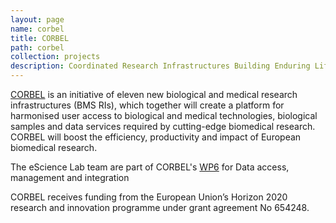```yaml
---
layout: page
name: corbel
title: CORBEL
path: corbel
collection: projects
description: Coordinated Research Infrastructures Building Enduring Life-science Services
---
```


[CORBEL](http://www.corbel-project.eu) is an initiative of eleven new biological and medical research
infrastructures (BMS RIs), which together will create a platform for
harmonised user access to biological and medical technologies,
biological samples and data services required by cutting-edge
biomedical research. CORBEL will boost the efficiency, productivity
and impact of European biomedical research.

The eScience Lab team are part of CORBEL's [WP6](http://www.corbel-project.eu/work-packages.html) for Data access,
management and integration

CORBEL receives funding from the European Union’s Horizon 2020
research and innovation programme under grant agreement No 654248.

